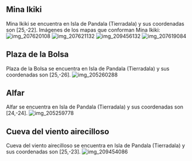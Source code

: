 ## Mina Ikiki
Mina Ikiki se encuentra en Isla de Pandala (Tierradala) y sus coordenadas son [25,-22].
Imágenes de los mapas que conforman Mina Ikiki:
![img_207620108](https://media.discordapp.net/attachments/1115311447145193482/1115348889843806368/207620108.jpg)
![img_207621132](https://media.discordapp.net/attachments/1115311447145193482/1115348944323612792/207621132.jpg)
![img_209456132](https://media.discordapp.net/attachments/1115311447145193482/1115349394003349566/209456132.jpg)
![img_207619084](https://media.discordapp.net/attachments/1115311447145193482/1115348856406806638/207619084.jpg)

## Plaza de la Bolsa
Plaza de la Bolsa se encuentra en Isla de Pandala (Tierradala) y sus coordenadas son [25,-26].
![img_205260288](https://media.discordapp.net/attachments/1115311447145193482/1115347510391746672/205260288.jpg)

## Alfar
Alfar se encuentra en Isla de Pandala (Tierradala) y sus coordenadas son [24,-24].
![img_205259778](https://media.discordapp.net/attachments/1115311447145193482/1115347481371361421/205259778.jpg)

## Cueva del viento airecilloso
Cueva del viento airecilloso se encuentra en Isla de Pandala (Tierradala) y sus coordenadas son [25,-23].
![img_209454086](https://media.discordapp.net/attachments/1115311447145193482/1115349334674903050/209454086.jpg)